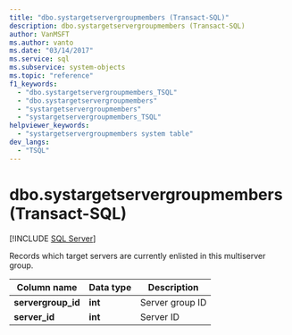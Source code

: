```yaml
---
title: "dbo.systargetservergroupmembers (Transact-SQL)"
description: dbo.systargetservergroupmembers (Transact-SQL)
author: VanMSFT
ms.author: vanto
ms.date: "03/14/2017"
ms.service: sql
ms.subservice: system-objects
ms.topic: "reference"
f1_keywords:
  - "dbo.systargetservergroupmembers_TSQL"
  - "dbo.systargetservergroupmembers"
  - "systargetservergroupmembers"
  - "systargetservergroupmembers_TSQL"
helpviewer_keywords:
  - "systargetservergroupmembers system table"
dev_langs:
  - "TSQL"
---
```

# dbo.systargetservergroupmembers (Transact-SQL)
[!INCLUDE [SQL Server](../../includes/applies-to-version/sqlserver.md)]

  Records which target servers are currently enlisted in this multiserver group.  
  
|Column name|Data type|Description|  
|-----------------|---------------|-----------------|  
|**servergroup_id**|**int**|Server group ID|  
|**server_id**|**int**|Server ID|  
  
  
